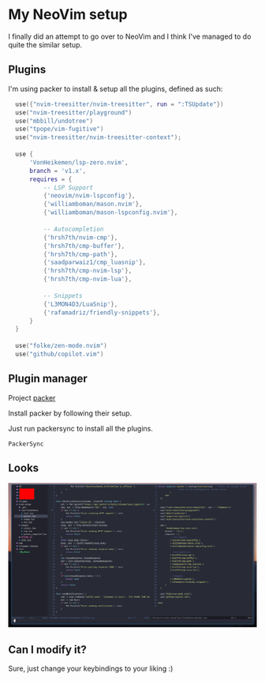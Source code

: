 # My NeoVim setup

I finally did an attempt to go over to NeoVim and I think I've managed to do quite the similar setup.

## Plugins

I'm using packer to install & setup all the plugins, defined as such:

```lua
  use({"nvim-treesitter/nvim-treesitter", run = ":TSUpdate"})
  use("nvim-treesitter/playground")
  use("mbbill/undotree")
  use("tpope/vim-fugitive")
  use("nvim-treesitter/nvim-treesitter-context");

  use {
	  'VonHeikemen/lsp-zero.nvim',
	  branch = 'v1.x',
	  requires = {
		  -- LSP Support
		  {'neovim/nvim-lspconfig'},
		  {'williamboman/mason.nvim'},
		  {'williamboman/mason-lspconfig.nvim'},

		  -- Autocompletion
		  {'hrsh7th/nvim-cmp'},
		  {'hrsh7th/cmp-buffer'},
		  {'hrsh7th/cmp-path'},
		  {'saadparwaiz1/cmp_luasnip'},
		  {'hrsh7th/cmp-nvim-lsp'},
		  {'hrsh7th/cmp-nvim-lua'},

		  -- Snippets
		  {'L3MON4D3/LuaSnip'},
		  {'rafamadriz/friendly-snippets'},
	  }
  }

  use("folke/zen-mode.nvim")
  use("github/copilot.vim")

```
## Plugin manager

Project [packer](https://github.com/wbthomason/packer.nvim)

Install packer by following their setup.

Just run packersync to install all the plugins.
```
PackerSync
```

## Looks

![alt text](nvim.png "neovim")

## Can I modify it?

Sure, just change your keybindings to your liking :)
